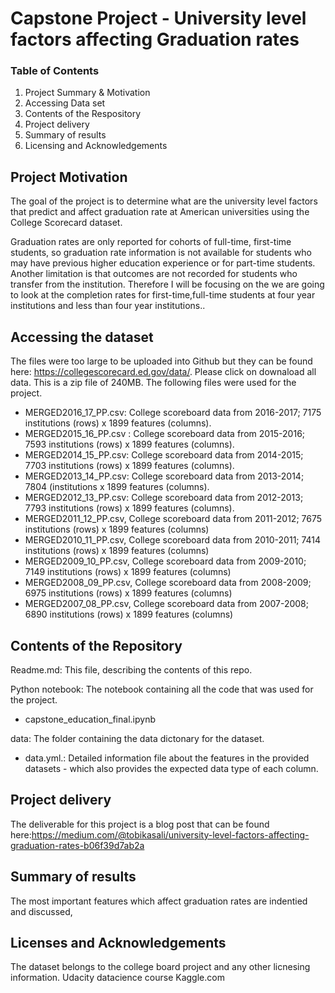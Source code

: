 # Capstone Project - University level factors affecting Graduation rates


### Table of Contents

1. Project Summary & Motivation
2. Accessing Data set
3. Contents of the Respository 
4. Project delivery
5. Summary of results
6. Licensing and Acknowledgements

## Project Motivation

The goal of the project is to determine what are the university level factors that predict and affect graduation rate at American universities using the College Scorecard dataset.

Graduation rates are only reported for cohorts of full-time, first-time students, so graduation rate information is not available for students who may have previous higher education experience or for part-time students.  Another limitation is that outcomes are not recorded for students who transfer from the institution. Therefore I will be focusing on the we are going to look at the completion rates for first-time,full-time students at four year institutions and less than four year institutions..

## Accessing the dataset

The files were too large to be uploaded into Github but they can be found here: https://collegescorecard.ed.gov/data/. Please click on downaload all data. This is a zip file of 240MB. The following files were used for the project.

 * MERGED2016_17_PP.csv: College scoreboard data from 2016-2017; 7175 institutions (rows) x 1899 features (columns).
 * MERGED2015_16_PP.csv : College scoreboard data from 2015-2016; 7593 institutions (rows) x 1899 features (columns).
 * MERGED2014_15_PP.csv: College scoreboard data from 2014-2015; 7703 institutions (rows) x 1899 features (columns).
 * MERGED2013_14_PP.csv: College scoreboard data from 2013-2014; 7804 (institutions x 1899 features (columns).
 * MERGED2012_13_PP.csv: College scoreboard data from 2012-2013; 7793 institutions (rows) x 1899 features (columns).
 * MERGED2011_12_PP.csv, College scoreboard data from 2011-2012; 7675 institutions (rows) x 1899 features (columns)
 * MERGED2010_11_PP.csv, College scoreboard data from 2010-2011; 7414 institutions (rows) x 1899 features (columns)
 * MERGED2009_10_PP.csv, College scoreboard data from 2009-2010; 7149 institutions (rows) x 1899 features (columns)
 * MERGED2008_09_PP.csv, College scoreboard data from 2008-2009; 6975 institutions (rows) x 1899 features (columns)
 * MERGED2007_08_PP.csv, College scoreboard data from 2007-2008; 6890 institutions (rows) x 1899 features (columns)


## Contents of the Repository

Readme.md:  This file, describing the contents of this repo.

Python notebook: The notebook containing all the code that was used for the project.
 * capstone_education_final.ipynb

 
data: The folder containing the  data dictonary for the dataset. 

 * data.yml.: Detailed information file about the features in the provided datasets - which also provides the expected data type of each column.


## Project delivery

The deliverable for this project is a blog post that can be found here:https://medium.com/@tobikasali/university-level-factors-affecting-graduation-rates-b06f39d7ab2a 

## Summary of results

The most important features which affect graduation rates are indentied and discussed,

## Licenses and Acknowledgements

The dataset belongs to the college board project and any other  licnesing information. 
Udacity datacience course
Kaggle.com


